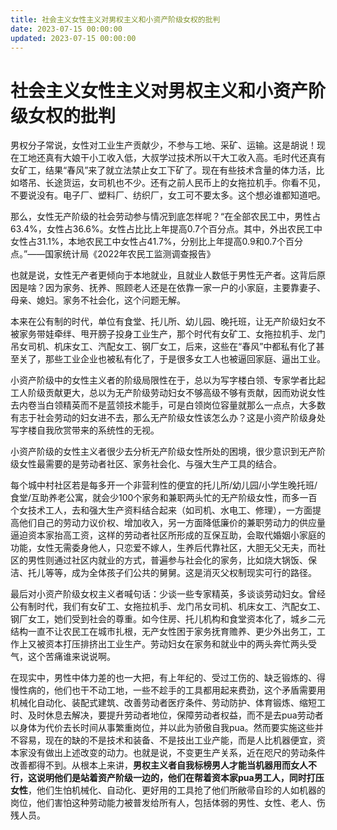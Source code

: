 ```yaml
---
title: 社会主义女性主义对男权主义和小资产阶级女权的批判
date: 2023-07-15 00:00:00
updated: 2023-07-15 00:00:00
---
```


# 社会主义女性主义对男权主义和小资产阶级女权的批判

男权分子常说，女性对工业生产贡献少，不参与工地、采矿、运输。这是胡说！现在工地还真有大娘干小工收入低，大叔学过技术所以干大工收入高。毛时代还真有女矿工，结果“春风”来了就立法禁止女工下矿了。现在有些技术含量的体力活，比如塔吊、长途货运，女司机也不少。还有之前人民币上的女拖拉机手。你看不见，不要说没有。电子厂、塑料厂、纺织厂，女工可不要太多。这个想必谁都知道吧。

那么，女性无产阶级的社会劳动参与情况到底怎样呢？“在全部农民工中，男性占63.4%，女性占36.6%。女性占比比上年提高0.7个百分点。其中，外出农民工中女性占31.1%，本地农民工中女性占41.7%，分别比上年提高0.9和0.7个百分点。”——国家统计局《2022年农民工监测调查报告》

也就是说，女性无产者更倾向于本地就业，且就业人数低于男性无产者。这背后原因是啥？因为家务、抚养、照顾老人还是在依靠一家一户的小家庭，主要靠妻子、母亲、媳妇。家务不社会化，这个问题无解。

本来在公有制的时代，单位有食堂、托儿所、幼儿园、晚托班，让无产阶级妇女不被家务带娃牵绊、甩开膀子投身工业生产，那个时代有女矿工、女拖拉机手、龙门吊女司机、机床女工、汽配女工、钢厂女工，后来，这些在“春风”中都私有化了甚至关了，那些工业企业也被私有化了，于是很多女工人也被逼回家庭、逼出工业。

小资产阶级中的女性主义者的阶级局限性在于，总以为写字楼白领、专家学者比起工人阶级贡献更大，总以为无产阶级劳动妇女不够高级不够有贡献，因而劝说女性去内卷当白领精英而不是蓝领技术能手，可是白领岗位容量就那么一点点，大多数有志于社会劳动的妇女进不去，那么无产阶级女性该怎么办？这是小资产阶级身处写字楼自我欣赏带来的系统性的无视。

小资产阶级的女性主义者很少去分析无产阶级女性所处的困境，很少意识到无产阶级女性最需要的是劳动者社区、家务社会化、与强大生产工具的结合。

每个城中村社区若是每多开一个非营利性的便宜的托儿所/幼儿园/小学生晚托班/食堂/互助养老公寓，就会少100个家务和兼职两头忙的无产阶级女性，而多一百个女技术工人，去和强大生产资料结合起来（如司机、水电工、修理），一方面提高他们自己的劳动力议价权、增加收入，另一方面降低廉价的兼职劳动力的供应量逼迫资本家抬高工资，这样的劳动者社区所形成的互保互助，会取代婚姻小家庭的功能，女性无需委身他人，只恋爱不嫁人，生养后代靠社区，大胆无父无夫，而社区的男性则通过社区内就业的方式，普遍参与社会化的家务，比如烧大锅饭、保洁、托儿等等，成为全体孩子们公共的舅舅。这是消灭父权制现实可行的路径。

最后对小资产阶级女权主义者喊句话：少谈一些专家精英，多谈谈劳动妇女。曾经公有制时代，我们有女矿工、女拖拉机手、龙门吊女司机、机床女工、汽配女工、钢厂女工，她们受到社会的尊重。如今住房、托儿机构和食堂资本化了，城乡二元结构一直不让农民工在城市扎根，无产女性困于家务抚育赡养、更少外出务工，工作上又被资本打压排挤出工业生产。劳动妇女在家务和就业中的两头奔忙两头受气，这个苦痛谁来说说啊。

在现实中，男性中体力差的也一大把，有上年纪的、受过工伤的、缺乏锻炼的、得慢性病的，他们也干不动工地，一些不趁手的工具都用起来费劲，这个矛盾需要用机械化自动化、装配式建筑、改善劳动者医疗条件、劳动防护、体育锻炼、缩短工时、及时休息去解决，要提升劳动者地位，保障劳动者权益，而不是去pua劳动者以身体为代价去长时间从事繁重岗位，并以此为骄傲自我pua。然而要实施这些并不容易，现在的缺的不是技术和装备、不是技出工业产能，而是人比机器便宜，资本家没有做出上述改变的动力。也就是说，不变更生产关系，近在咫尺的劳动条件改善都得不到。从根本上来讲，**男权主义者自我标榜男人才能当机器用而女人不行，这说明他们是站着资产阶级一边的，他们在帮着资本家pua男工人，同时打压女性**，他们生怕机械化、自动化、更好用的工具抢了他们所敝帚自珍的人如机器的岗位，他们害怕这种劳动能力被普发给所有人，包括体弱的男性、女性、老人、伤残人员。
